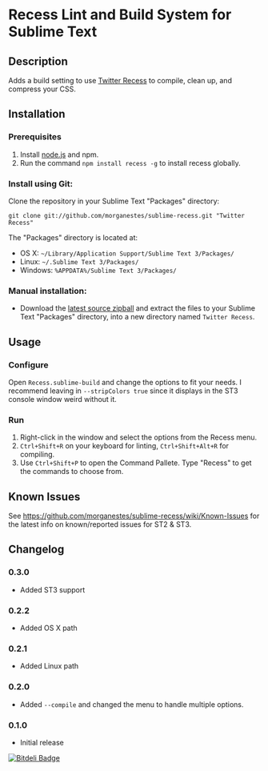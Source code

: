 # Recess Lint and Build System for Sublime Text

## Description
Adds a build setting to use [Twitter Recess](https://github.com/twitter/recess "Twitter Recess") to compile, clean up, and compress your CSS.

## Installation
### Prerequisites
1. Install [node.js](http://www.nodejs.org) and npm.
2. Run the command `npm install recess -g` to install recess globally.

### Install using Git:
Clone the repository in your Sublime Text "Packages" directory:

    git clone git://github.com/morganestes/sublime-recess.git "Twitter Recess"

The "Packages" directory is located at:

* OS X: `~/Library/Application Support/Sublime Text 3/Packages/`
* Linux: `~/.Sublime Text 3/Packages/`
* Windows: `%APPDATA%/Sublime Text 3/Packages/`

### Manual installation:
* Download the [latest source zipball](https://github.com/morganestes/sublime-recess/zipball/master) and extract the files to your Sublime Text "Packages" directory, into a new directory named `Twitter Recess`.

## Usage
### Configure
Open `Recess.sublime-build` and change the options to fit your needs. I recommend leaving in `--stripColors true` since it displays in the ST3 console window weird without it.

### Run

1. Right-click in the window and select the options from the Recess menu.
2. `Ctrl+Shift+R` on your keyboard for linting, `Ctrl+Shift+Alt+R` for compiling.
3. Use `Ctrl+Shift+P` to open the Command Pallete. Type "Recess" to get the commands to choose from.

## Known Issues
See https://github.com/morganestes/sublime-recess/wiki/Known-Issues for the latest info on known/reported
issues for ST2 & ST3.

## Changelog
### 0.3.0
- Added ST3 support

### 0.2.2
- Added OS X path

### 0.2.1
- Added Linux path

### 0.2.0
- Added `--compile` and changed the menu to handle multiple options.

### 0.1.0
- Initial release

[![Bitdeli Badge](https://d2weczhvl823v0.cloudfront.net/morganestes/sublime-recess/trend.png)](https://bitdeli.com/free "Bitdeli Badge")

